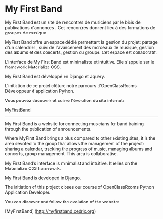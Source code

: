 # My First Band 

My First Band est un site de rencontres de musiciens par le biais de publications d'annonces . Ces rencontres donnent lieu à des formations de groupes de musique.

MyFirst Band offre un espace dédié permettant la gestion du projet: partage d'un calendrier , suivi de l'avancement des morceaux de musique, gestion des albums et des concerts, gestion du groupe. Cet espace est collaboratif.

L'interface de My First Band est minimaliste et intuitive. Elle s'appuie sur le framework Materialize CSS.

My First Band est développé en Django et Jquery.

L'initiation de ce projet clôture notre parcours d'OpenClassRooms Développeur d'application Python.

Vous pouvez découvrir et suivre l'évolution du site internet:

   [MyFirstBand](http://myfirstband.cedrix.org)



___


My First Band is a website for connecting musicians for band training through the publication of announcements.

Where MyFirst Band brings a plus compared to other existing sites, it is the area devoted to the group that allows the management of the project: sharing a calendar, tracking the progress of music, managing albums and concerts, group management. This area is collaborative.

My First Band's interface is minimalist and intuitive. It relies on the Materialize CSS framework.

My First Band is developed in Django.

The initiation of this project closes our course of OpenClassRooms Python Application Developer.

You can discover and follow the evolution of the website:

   [MyFirstBand] (http://myfirstband.cedrix.org)
